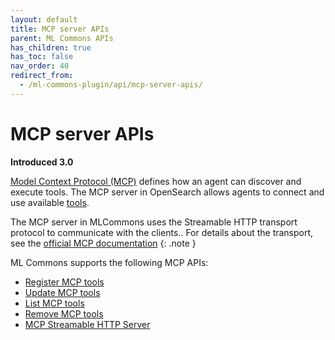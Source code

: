 ```yaml
---
layout: default
title: MCP server APIs
parent: ML Commons APIs
has_children: true
has_toc: false
nav_order: 40
redirect_from: 
  - /ml-commons-plugin/api/mcp-server-apis/
---
```


# MCP server APIs
**Introduced 3.0**


[Model Context Protocol (MCP)](https://modelcontextprotocol.io/introduction) defines how an agent can discover and execute tools. The MCP server in OpenSearch allows agents to connect and use available [tools]({{site.url}}{{site.baseurl}}/ml-commons-plugin/agents-tools/tools/).

The MCP server in MLCommons uses the Streamable HTTP transport protocol to communicate with the clients.. For details about the transport, see the [official MCP documentation](https://modelcontextprotocol.io/specification/2025-03-26/basic/transports)
{: .note }

ML Commons supports the following MCP APIs:

- [Register MCP tools]({{site.url}}{{site.baseurl}}/ml-commons-plugin/api/mcp-server-apis/register-mcp-tools/)
- [Update MCP tools]({{site.url}}{{site.baseurl}}/ml-commons-plugin/api/mcp-server-apis/update-mcp-tools/)
- [List MCP tools]({{site.url}}{{site.baseurl}}/ml-commons-plugin/api/mcp-server-apis/list-mcp-tools/)
- [Remove MCP tools]({{site.url}}{{site.baseurl}}/ml-commons-plugin/api/mcp-server-apis/remove-mcp-tools/)
- [MCP Streamable HTTP Server]({{site.url}}{{site.baseurl}}/ml-commons-plugin/api/mcp-server-apis/mcp-server/)